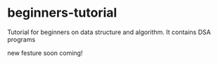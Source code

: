 # beginners-tutorial
Tutorial for beginners on data structure and algorithm. It contains DSA programs

new festure soon coming!
